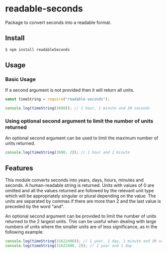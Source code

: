 # readable-seconds

Package to convert seconds into a readable format.

## Install

```javascript
$ npm install readableSeconds
```

## Usage

### Basic Usage

If a second argument is not provided then it will return all units.

```javascript
const timeString = require("readable-seconds");

console.log(timeString(3690)); // 1 hour, 1 minute and 30 seconds
```

### Using optional second argument to limit the number of units returned

An optional second argument can be used to limit the maximum number of units returned.

```javascript
console.log(timeString(3690, 2)); // 1 hour and 1 minute
```

## Features

This module converts seconds into years, days, hours, minutes and seconds. A human-readable string is returned. Units with values of 0 are omitted and all the values returned are followed by the relevant unit type which will be appropriately singular or plural depending on the value. The units are separated by commas if there are more than 2 and the last value is preceded by the word "and".

An optional second argument can be provided to limit the number of units returned to the 2 largest units. This can be useful when dealing with large numbers of units where the smaller units are of less significance, as in the following example:

```javascript
console.log(timeString(31622490)); // 1 year, 1 day, 1 minute and 30 seconds
console.log(timeString(31622490, 2)); // 1 year and 1 day
```
